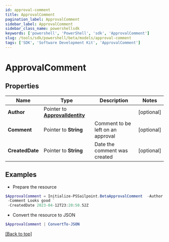 ```yaml
---
id: approval-comment
title: ApprovalComment
pagination_label: ApprovalComment
sidebar_label: ApprovalComment
sidebar_class_name: powershellsdk
keywords: ['powershell', 'PowerShell', 'sdk', 'ApprovalComment'] 
slug: /tools/sdk/powershell/beta/models/approval-comment
tags: ['SDK', 'Software Development Kit', 'ApprovalComment']
---
```



# ApprovalComment

## Properties

Name | Type | Description | Notes
------------ | ------------- | ------------- | -------------
**Author** |  Pointer to [**ApprovalIdentity**](approval-identity) |  | [optional] 
**Comment** |  Pointer to **String** | Comment to be left on an approval | [optional] 
**CreatedDate** |  Pointer to **String** | Date the comment was created | [optional] 

## Examples

- Prepare the resource
```powershell
$ApprovalComment = Initialize-PSSailpoint.BetaApprovalComment  -Author null `
 -Comment Looks good `
 -CreatedDate 2023-04-12T23:20:50.52Z
```

- Convert the resource to JSON
```powershell
$ApprovalComment | ConvertTo-JSON
```


[[Back to top]](#) 

